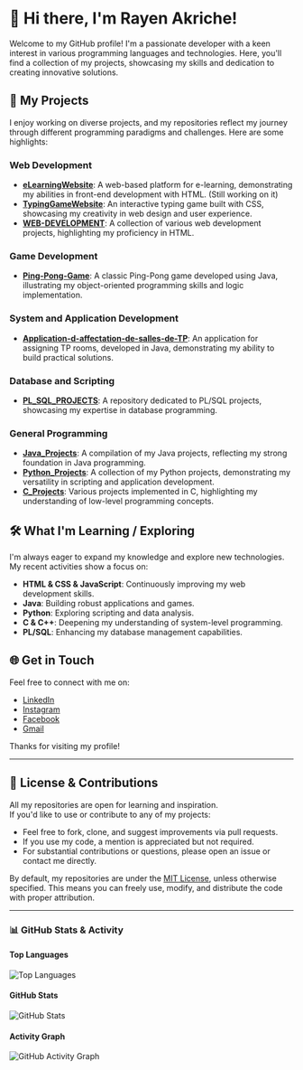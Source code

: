 # 👋 Hi there, I'm Rayen Akriche!

Welcome to my GitHub profile! I'm a passionate developer with a keen interest in various programming languages and technologies. Here, you'll find a collection of my projects, showcasing my skills and dedication to creating innovative solutions.

## 🔭 My Projects

I enjoy working on diverse projects, and my repositories reflect my journey through different programming paradigms and challenges. Here are some highlights:

### Web Development

- **[eLearningWebsite](https://github.com/RayenAkrich/eLearningWebsite)**: A web-based platform for e-learning, demonstrating my abilities in front-end development with HTML. (Still working on it)
- **[TypingGameWebsite](https://github.com/RayenAkrich/TypingGameWebsite)**: An interactive typing game built with CSS, showcasing my creativity in web design and user experience.
- **[WEB-DEVELOPMENT](https://github.com/RayenAkrich/WEB-DEVELOPMENT)**: A collection of various web development projects, highlighting my proficiency in HTML.

### Game Development

- **[Ping-Pong-Game](https://github.com/RayenAkrich/Ping-Pong-Game)**: A classic Ping-Pong game developed using Java, illustrating my object-oriented programming skills and logic implementation.

### System and Application Development

- **[Application-d-affectation-de-salles-de-TP](https://github.com/RayenAkrich/Application-d-affectation-de-salles-de-TP)**: An application for assigning TP rooms, developed in Java, demonstrating my ability to build practical solutions.

### Database and Scripting

- **[PL_SQL_PROJECTS](https://github.com/RayenAkrich/PL_SQL_PROJECTS)**: A repository dedicated to PL/SQL projects, showcasing my expertise in database programming.

### General Programming

- **[Java_Projects](https://github.com/RayenAkrich/Java_Projects)**: A compilation of my Java projects, reflecting my strong foundation in Java programming.
- **[Python_Projects](https://github.com/RayenAkrich/Python_Projects)**: A collection of my Python projects, demonstrating my versatility in scripting and application development.
- **[C_Projects](https://github.com/RayenAkrich/C_Projects)**: Various projects implemented in C, highlighting my understanding of low-level programming concepts.

## 🛠️ What I'm Learning / Exploring

I'm always eager to expand my knowledge and explore new technologies. My recent activities show a focus on:

- **HTML & CSS & JavaScript**: Continuously improving my web development skills.
- **Java**: Building robust applications and games.
- **Python**: Exploring scripting and data analysis.
- **C & C++**: Deepening my understanding of system-level programming.
- **PL/SQL**: Enhancing my database management capabilities.

## 🌐 Get in Touch

Feel free to connect with me on:

- [LinkedIn](https://www.linkedin.com/in/akricherayen)
- [Instagram](https://www.instagram.com/rayen._.akrich)
- [Facebook](https://www.facebook.com/rayen.akrich.0)
- [Gmail](akricherayen@gmail.com)

Thanks for visiting my profile!

---

## 📝 License & Contributions

All my repositories are open for learning and inspiration.  
If you'd like to use or contribute to any of my projects:
- Feel free to fork, clone, and suggest improvements via pull requests.
- If you use my code, a mention is appreciated but not required.
- For substantial contributions or questions, please open an issue or contact me directly.

By default, my repositories are under the [MIT License](https://opensource.org/licenses/MIT), unless otherwise specified. This means you can freely use, modify, and distribute the code with proper attribution.

---

### 📊 GitHub Stats & Activity

#### Top Languages  
![Top Languages](https://github-readme-stats.vercel.app/api/top-langs/?username=RayenAkrich&layout=compact&theme=radical)

#### GitHub Stats  
![GitHub Stats](https://github-readme-stats.vercel.app/api?username=RayenAkrich&show_icons=true&theme=radical)

#### Activity Graph  
![GitHub Activity Graph](https://github-readme-activity-graph.vercel.app/graph?username=RayenAkrich&theme=radical)

